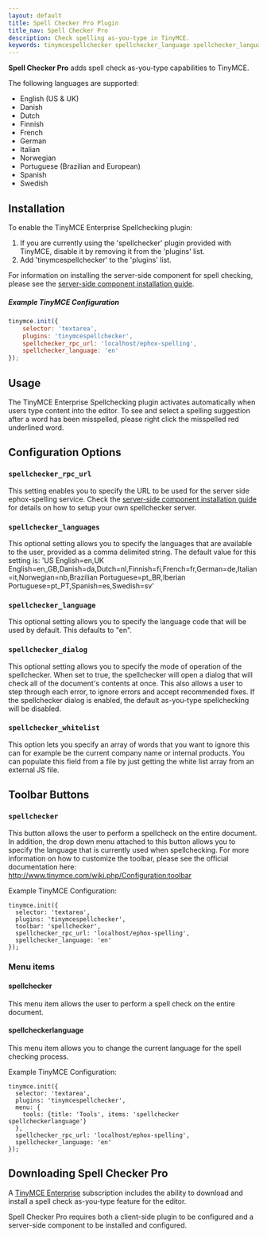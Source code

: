```yaml
---
layout: default
title: Spell Checker Pro Plugin
title_nav: Spell Checker Pro
description: Check spelling as-you-type in TinyMCE.
keywords: tinymcespellchecker spellchecker_language spellchecker_languages spellchecker_rpc_url spellchecker_dialog ephox English US UK Danish Dutch Finnish French German Italian Norwegian Portuguese Brazilian European Spanish Swedish
---
```


**Spell Checker Pro** adds spell check as-you-type capabilities to TinyMCE.

The following languages are supported:

* English (US & UK)
* Danish
* Dutch
* Finnish
* French
* German
* Italian
* Norwegian
* Portuguese (Brazilian and European)
* Spanish
* Swedish

## Installation
To enable the TinyMCE Enterprise Spellchecking plugin:

1. If you are currently using the 'spellchecker' plugin provided with TinyMCE, disable it by removing it from the 'plugins' list.
2. Add 'tinymcespellchecker' to the 'plugins' list.

For information on installing the server-side component for spell checking, please see the [server-side component installation guide](http://docs.ephox.com/display/TinyMCEEnterprise/Spellchecking+Server-Side+Components).

##### Example TinyMCE Configuration

```js
tinymce.init({
	selector: 'textarea',
	plugins: 'tinymcespellchecker',
	spellchecker_rpc_url: 'localhost/ephox-spelling',
	spellchecker_language: 'en'
});
```

## Usage

The TinyMCE Enterprise Spellchecking plugin activates automatically when users type content into the editor. To see and select a spelling suggestion after a word has been misspelled, please right click the misspelled red underlined word.


## Configuration Options

### `spellchecker_rpc_url`
This setting enables you to specify the URL to be used for the server side ephox-spelling service. Check the [server-side component installation guide](http://docs.ephox.com/display/TinyMCEEnterprise/Spellchecking+Server-Side+Components) for details on how to setup your own spellchecker server.

### `spellchecker_languages`
This optional setting allows you to specify the languages that are available to the user, provided as a comma delimited string. The default value for this setting is: 'US English=en,UK English=en_GB,Danish=da,Dutch=nl,Finnish=fi,French=fr,German=de,Italian=it,Norwegian=nb,Brazilian Portuguese=pt_BR,Iberian Portuguese=pt_PT,Spanish=es,Swedish=sv'

### `spellchecker_language`
This optional setting allows you to specify the language code that will be used by default. This defaults to "en".

### `spellchecker_dialog`
This optional setting allows you to specify the mode of operation of the spellchecker. When set to true, the spellchecker will open a dialog that will check all of the document's contents at once. This also allows a user to step through each error, to ignore errors and accept recommended fixes. If the spellchecker dialog is enabled, the default as-you-type spellchecking will be disabled.

### `spellchecker_whitelist`
This option lets you specify an array of words that you want to ignore this can for example be the current company name or internal products. You can populate this field from a file by just getting the white list array from an external JS file.

## Toolbar Buttons

### `spellchecker`

This button allows the user to perform a spellcheck on the entire document. In addition, the drop down menu attached to this button allows you to specify the language that is currently used when spellchecking. For more information on how to customize the toolbar, please see the official documentation here: http://www.tinymce.com/wiki.php/Configuration:toolbar

Example TinyMCE Configuration:

````
tinymce.init({
  selector: 'textarea',
  plugins: 'tinymcespellchecker',
  toolbar: 'spellchecker',
  spellchecker_rpc_url: 'localhost/ephox-spelling',
  spellchecker_language: 'en'
});
````

### Menu items

#### spellchecker
This menu item allows the user to perform a spell check on the entire document.

#### spellcheckerlanguage
This menu item allows you to change the current language for the spell checking process.

Example TinyMCE Configuration:

````
tinymce.init({
  selector: 'textarea',
  plugins: 'tinymcespellchecker',
  menu: {
    tools: {title: 'Tools', items: 'spellchecker spellcheckerlanguage'}
  },
  spellchecker_rpc_url: 'localhost/ephox-spelling',
  spellchecker_language: 'en'
});
````

## Downloading Spell Checker Pro

A [TinyMCE Enterprise](http://www.tinymce.com/pricing/) subscription includes the ability to download and install a spell check as-you-type feature for the editor.

Spell Checker Pro requires both a client-side plugin to be configured and a server-side component to be installed and configured.
